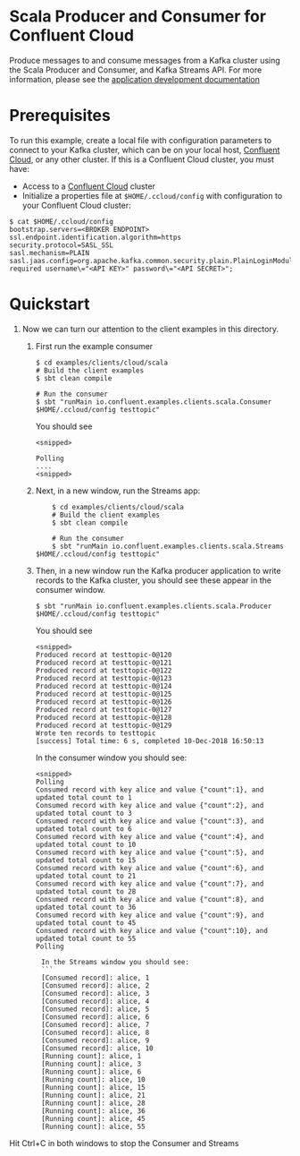 # Scala Producer and Consumer for Confluent Cloud

Produce messages to and consume messages from a Kafka cluster using the Scala Producer and Consumer, and Kafka Streams API.
For more information, please see the [application development documentation](https://docs.confluent.io/current/api-javadoc.html?utm_source=github&utm_medium=demo&utm_campaign=ch.examples_type.community_content.clients-ccloud)

# Prerequisites

To run this example, create a local file with configuration parameters to connect to your Kafka cluster, which can be on your local host, [Confluent Cloud](https://www.confluent.io/confluent-cloud/?utm_source=github&utm_medium=demo&utm_campaign=ch.examples_type.community_content.clients-ccloud), or any other cluster.
If this is a Confluent Cloud cluster, you must have:

* Access to a [Confluent Cloud](https://www.confluent.io/confluent-cloud/?utm_source=github&utm_medium=demo&utm_campaign=ch.examples_type.community_content.clients-ccloud) cluster
* Initialize a properties file at `$HOME/.ccloud/config` with configuration to your Confluent Cloud cluster:

```shell
$ cat $HOME/.ccloud/config
bootstrap.servers=<BROKER ENDPOINT>
ssl.endpoint.identification.algorithm=https
security.protocol=SASL_SSL
sasl.mechanism=PLAIN
sasl.jaas.config=org.apache.kafka.common.security.plain.PlainLoginModule required username\="<API KEY>" password\="<API SECRET>";
```

# Quickstart

1. Now we can turn our attention to the client examples in this directory.

	1. First run the example consumer
		```shell
		$ cd examples/clients/cloud/scala
		# Build the client examples
		$ sbt clean compile
		
		# Run the consumer 
		$ sbt "runMain io.confluent.examples.clients.scala.Consumer $HOME/.ccloud/config testtopic"
		```
		You should see
		
		```
		<snipped>
		
		Polling
		....
		<snipped>
		```
	2. Next, in a new window, run the Streams app:
	    ```shell
    		$ cd examples/clients/cloud/scala
    		# Build the client examples
    		$ sbt clean compile
    		
    		# Run the consumer
    		$ sbt "runMain io.confluent.examples.clients.scala.Streams $HOME/.ccloud/config testtopic"
        ```

	3. Then, in a new window run the Kafka producer application to write records to the Kafka cluster, you should see these appear in the consumer window.

		```shell
		$ sbt "runMain io.confluent.examples.clients.scala.Producer $HOME/.ccloud/config testtopic"
		```
        		
        You should see
        		
        ```
        <snipped>
        Produced record at testtopic-0@120
        Produced record at testtopic-0@121
        Produced record at testtopic-0@122
        Produced record at testtopic-0@123
        Produced record at testtopic-0@124
        Produced record at testtopic-0@125
        Produced record at testtopic-0@126
        Produced record at testtopic-0@127
        Produced record at testtopic-0@128
        Produced record at testtopic-0@129
        Wrote ten records to testtopic
        [success] Total time: 6 s, completed 10-Dec-2018 16:50:13

		```
		
		In the consumer window you should see:
		```
		<snipped>
	    Polling
        Consumed record with key alice and value {"count":1}, and updated total count to 1
        Consumed record with key alice and value {"count":2}, and updated total count to 3
        Consumed record with key alice and value {"count":3}, and updated total count to 6
        Consumed record with key alice and value {"count":4}, and updated total count to 10
        Consumed record with key alice and value {"count":5}, and updated total count to 15
        Consumed record with key alice and value {"count":6}, and updated total count to 21
        Consumed record with key alice and value {"count":7}, and updated total count to 28
        Consumed record with key alice and value {"count":8}, and updated total count to 36
        Consumed record with key alice and value {"count":9}, and updated total count to 45
        Consumed record with key alice and value {"count":10}, and updated total count to 55
        Polling

```
        In the Streams window you should see:
        ```
        [Consumed record]: alice, 1
        [Consumed record]: alice, 2
        [Consumed record]: alice, 3
        [Consumed record]: alice, 4
        [Consumed record]: alice, 5
        [Consumed record]: alice, 6
        [Consumed record]: alice, 7
        [Consumed record]: alice, 8
        [Consumed record]: alice, 9
        [Consumed record]: alice, 10
        [Running count]: alice, 1
        [Running count]: alice, 3
        [Running count]: alice, 6
        [Running count]: alice, 10
        [Running count]: alice, 15
        [Running count]: alice, 21
        [Running count]: alice, 28
        [Running count]: alice, 36
        [Running count]: alice, 45
        [Running count]: alice, 55
   ```
Hit Ctrl+C in both windows to stop the Consumer and Streams
